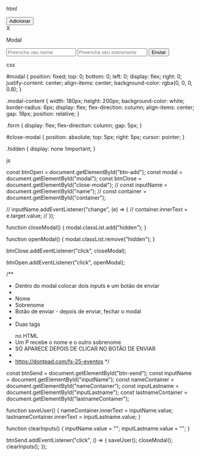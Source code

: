 html

<!DOCTYPE html>
<html lang="pt-br">
  <head>
    <meta charset="UTF-8" />
    <meta name="viewport" content="width=device-width, initial-scale=1.0" />
    <title>Eventos</title>
    <link rel="stylesheet" href="style.css" />
  </head>
  <body>
    <button id="btn-add">Adicionar</button>
    <div id="modal" class="hidden">
      <div class="modal-content">
        <span id="close-modal">X</span>
        <p class="content-title">Modal</p>
        <div class="form">
          <input id="inputName" type="text" placeholder="Preencha seu nome" />
          <input
            id="inputLastname"
            type="text"
            placeholder="Preencha seu sobrenome"
          />
          <button id="btn-send">Enviar</button>
        </div>
      </div>
    </div>
    <!-- <input id="name" name="name" type="text" /> -->
    <!-- <p id="container"></p> -->
    <p id="nameContainer"></p>
    <p id="lastnameContainer"></p>
    <script src="./index.js"></script>
  </body>
</html>



css 

#modal {
  position: fixed;
  top: 0;
  bottom: 0;
  left: 0;
  display: flex;
  right: 0;
  justify-content: center;
  align-items: center;
  background-color: rgba(0, 0, 0, 0.8);
}

.modal-content {
  width: 180px;
  height: 200px;
  background-color: white;
  border-radius: 6px;
  display: flex;
  flex-direction: column;
  align-items: center;
  gap: 18px;
  position: relative;
}

.form {
  display: flex;
  flex-direction: column;
  gap: 5px;
}

#close-modal {
  position: absolute;
  top: 5px;
  right: 5px;
  cursor: pointer;
}

.hidden {
  display: none !important;
}



js

const btnOpen = document.getElementById("btn-add");
const modal = document.getElementById("modal");
const btnClose = document.getElementById("close-modal");
// const inputName = document.getElementById("name");
// const container = document.getElementById("container");

// inputName.addEventListener("change", (e) => {
//   container.innerText = e.target.value;
// });

function closeModal() {
  modal.classList.add("hidden");
}

function openModal() {
  modal.classList.remove("hidden");
}

btnClose.addEventListener("click", closeModal);

btnOpen.addEventListener("click", openModal);

/**
 * Dentro do modal colocar dois inputs e um botão de enviar
 *
 * Nome
 * Sobrenome
 * Botão de enviar - depois de enviar, fechar o modal
 *
 * Duas tags <p></p> no HTML
 * Um P recebe o nome e o outro sobrenome
 * SÓ APARECE DEPOIS DE CLICAR NO BOTÃO DE ENVIAR
 *
 * https://dontpad.com/fs-25-eventos
 */

const btnSend = document.getElementById("btn-send");
const inputName = document.getElementById("inputName");
const nameContainer = document.getElementById("nameContainer");
const inputLastname = document.getElementById("inputLastname");
const lastnameContainer = document.getElementById("lastnameContainer");

function saveUser() {
  nameContainer.innerText = inputName.value;
  lastnameContainer.innerText = inputLastname.value;
}

function clearInputs() {
  inputName.value = "";
  inputLastname.value = "";
}

btnSend.addEventListener("click", () => {
  saveUser();
  closeModal();
  clearInputs();
});
